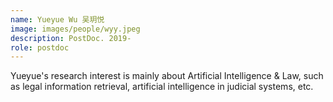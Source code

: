 ```yaml
---
name: Yueyue Wu 吴玥悦
image: images/people/wyy.jpeg 
description: PostDoc. 2019- 
role: postdoc
---
```


Yueyue's research interest is mainly about Artificial Intelligence & Law, such as legal information retrieval, artificial intelligence in judicial systems, etc.
